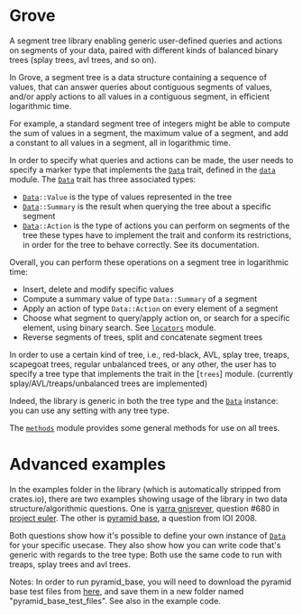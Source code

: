 # Grove
A segment tree library enabling generic user-defined queries and actions on segments of your data,
paired with different kinds of balanced binary trees (splay trees, avl trees, and so on).

In Grove, a segment tree is a data structure containing a sequence of values,
that can answer queries about contiguous segments of values,
and/or apply actions to all values in a contiguous segment, in efficient logarithmic time.

For example, a standard segment tree of integers might be able to compute
the sum of values in a segment, the maximum value of a segment,
and add a constant to all values in a segment, all in logarithmic time.

In order to specify what queries and actions can be made, the user needs to specify
a marker type that implements the [`Data`] trait, defined in the [`data`] module. The
[`Data`] trait has three associated types:
* [`Data`]`::Value` is the type of values represented in the tree
* [`Data`]`::Summary` is the result when querying the tree about a specific segment
* [`Data`]`::Action` is the type of actions you can perform on segments of the tree
these types have to implement the trait and conform its restrictions, in order
for the tree to behave correctly. See its documentation.

Overall, you can perform these operations on a segment tree in logarithmic time:
* Insert, delete and modify specific values
* Compute a summary value of type `Data::Summary` of a segment
* Apply an action of type `Data::Action` on every element of a segment
* Choose what segment to query/apply action on, or search for a specific element, using binary search. See [`locators`] module.
* Reverse segments of trees, split and concatenate segment trees

In order to use a certain kind of tree, i.e., red-black, AVL, splay tree, treaps,
scapegoat trees, regular unbalanced trees, or any other, the user has to specify
a tree type that implements the trait in the [`trees`] module. (currently
splay/AVL/treaps/unbalanced trees are implemented)

Indeed, the library is generic in both the tree type and the [`Data`] instance: you can use any
setting with any tree type.

The [`methods`] module provides some general methods for use on all trees.

# Advanced examples

In the examples folder in the library (which is automatically stripped from crates.io), there are two
examples showing usage of the library in two data structure/algorithmic questions. One is [yarra gnisrever], question #680 in [project euler]. The other is [pyramid base], a question from IOI 2008.

Both questions show how it's possible to define your own instance of [`Data`] for your specific usecase.
They also show how you can write code that's generic with regards to the tree type:
Both use the same code to run with treaps, splay trees and avl trees.

Notes: In order to run pyramid_base, you will need to download the pyramid base test files from [here], and save them in a new folder named "pyramid_base_test_files". See also in the example code.

[`Data`]: https://docs.rs/grove/*/grove/data/trait.Data.html
[`data`]: https://docs.rs/grove/*/grove/data/index.html
[`locators`]: https://docs.rs/grove/*/grove/locators/index.html
[`methods`]: https://docs.rs/grove/*/grove/trees/methods/index.html
[yarra gnisrever]: https://projecteuler.net/problem=680
[project euler]: https://projecteuler.net/
[pyramid base]: https://dmoj.ca/problem/ioi08p6
[here]: https://ioinformatics.org/page/ioi-2008/34